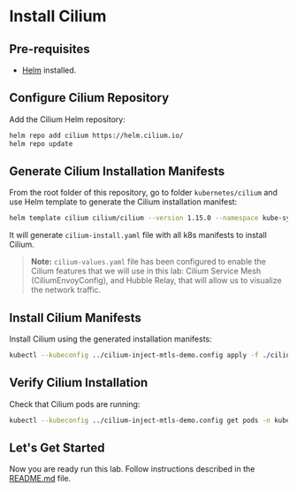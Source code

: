 # Install Cilium

## Pre-requisites

- [Helm](https://helm.sh/docs/intro/install/#from-script) installed.

## Configure Cilium Repository

Add the Cilium Helm repository:

```bash
helm repo add cilium https://helm.cilium.io/
helm repo update
```

## Generate Cilium Installation Manifests

From the root folder of this repository, go to folder `kubernetes/cilium` and use Helm template to generate the Cilium installation manifest:

```bash
helm template cilium cilium/cilium --version 1.15.0 --namespace kube-system --kubeconfig ../cilium-inject-mtls-demo.config -f ./cilium-values.yaml > ./cilium-install.yaml
```

It will generate `cilium-install.yaml` file with all k8s manifests to install Cilium.

> **Note:** `cilium-values.yaml` file has been configured to enable the Cilium features that we will use in this lab: Cilium Service Mesh (CiliumEnvoyConfig), and Hubble Relay, that will allow us to visualize the network traffic.

## Install Cilium Manifests

Install Cilium using the generated installation manifests:

```bash
kubectl --kubeconfig ../cilium-inject-mtls-demo.config apply -f ./cilium-install.yaml
```

## Verify Cilium Installation

Check that Cilium pods are running:

```bash
kubectl --kubeconfig ../cilium-inject-mtls-demo.config get pods -n kube-system -l k8s-app=cilium
```

## Let's Get Started

Now you are ready run this lab. Follow instructions described in the [README.md](../../README.md#lets-get-started) file.
